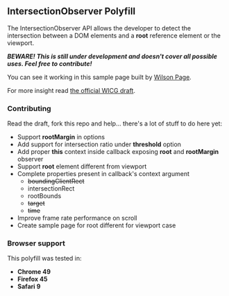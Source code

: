 ## IntersectionObserver Polyfill

The IntersectionObserver API allows the developer to detect the intersection between a DOM elements and a **root** reference element or the viewport.

**_BEWARE! This is still under development and doesn't cover all possible uses. Feel free to contribute!_**

You can see it working in this sample page built by [Wilson Page][1].

For more insight read [the official WICG draft][2].


### Contributing

Read the draft, fork this repo and help... there's a lot of stuff to do here yet:

- Support **rootMargin** in options
- Add support for intersection ratio under **threshold** option
- Add proper **this** context inside callback exposing **root** and **rootMargin** observer
- Support **root** element different from viewport
- Complete properties present in callback's context argument
  - ~~boundingClientRect~~
  - intersectionRect
  - rootBounds
  - ~~target~~
  - ~~time~~
- Improve frame rate performance on scroll
- Create sample page for root different for viewport case

### Browser support

This polyfill was tested in:

- **Chrome 49**
- **Firefox 45**
- **Safari 9**


[1]: https://github.com/wilsonpage
[2]: https://wicg.github.io/IntersectionObserver/
